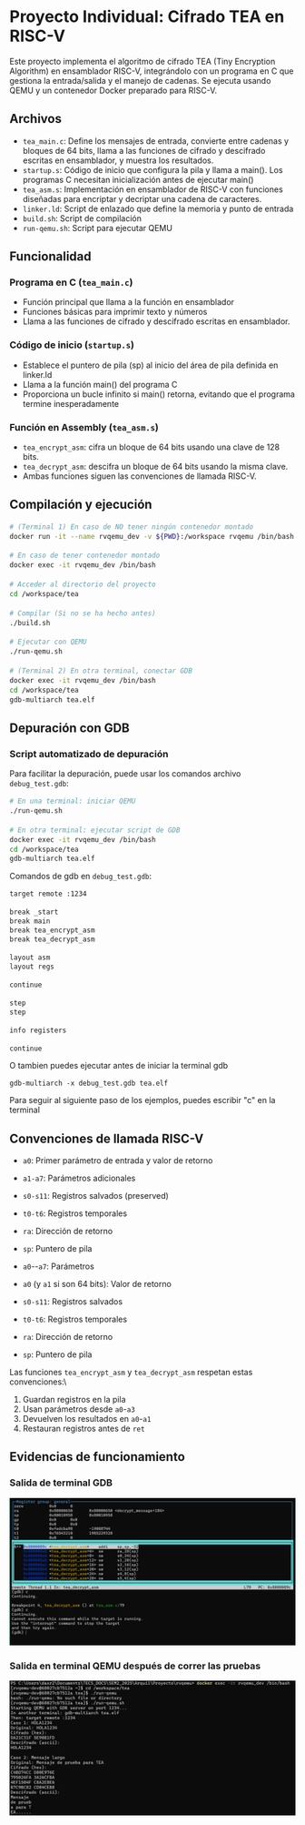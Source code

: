 # Proyecto Individual: Cifrado TEA en RISC-V

Este proyecto implementa el algoritmo de cifrado TEA (Tiny Encryption Algorithm) en ensamblador RISC-V, integrándolo con un programa en C que gestiona la entrada/salida y el manejo de cadenas. Se ejecuta usando QEMU y un contenedor Docker preparado para RISC-V.

## Archivos

- `tea_main.c`: Define los mensajes de entrada, convierte entre cadenas y bloques de 64 bits, llama a las funciones de cifrado y descifrado escritas en ensamblador, y muestra los resultados.
- `startup.s`: Código de inicio que configura la pila y llama a main(). Los programas C necesitan inicialización antes de ejecutar main()
- `tea_asm.s`: Implementación en ensamblador de RISC-V con funciones diseñadas para encriptar y decriptar una cadena de caracteres.
- `linker.ld`: Script de enlazado que define la memoria y punto de entrada
- `build.sh`: Script de compilación
- `run-qemu.sh`: Script para ejecutar QEMU

## Funcionalidad

### Programa en C (`tea_main.c`)
- Función principal que llama a la función en ensamblador
- Funciones básicas para imprimir texto y números
- Llama a las funciones de cifrado y descifrado escritas en ensamblador.

### Código de inicio (`startup.s`)
- Establece el puntero de pila (sp) al inicio del área de pila definida en linker.ld
- Llama a la función main() del programa C
- Proporciona un bucle infinito si main() retorna, evitando que el programa termine inesperadamente

### Función en Assembly (`tea_asm.s`)
- `tea_encrypt_asm`: cifra un bloque de 64 bits usando una clave
    de 128 bits.
- `tea_decrypt_asm`: descifra un bloque de 64 bits usando la misma clave.
- Ambas funciones siguen las convenciones de llamada RISC-V.

## Compilación y ejecución

```bash
# (Terminal 1) En caso de NO tener ningún contenedor montado
docker run -it --name rvqemu_dev -v ${PWD}:/workspace rvqemu /bin/bash

# En caso de tener contenedor montado
docker exec -it rvqemu_dev /bin/bash

# Acceder al directorio del proyecto
cd /workspace/tea

# Compilar (Si no se ha hecho antes)
./build.sh

# Ejecutar con QEMU 
./run-qemu.sh

# (Terminal 2) En otra terminal, conectar GDB 
docker exec -it rvqemu_dev /bin/bash
cd /workspace/tea
gdb-multiarch tea.elf
```

## Depuración con GDB

### Script automatizado de depuración
Para facilitar la depuración, puede usar los comandos archivo `debug_test.gdb`:

```bash
# En una terminal: iniciar QEMU
./run-qemu.sh

# En otra terminal: ejecutar script de GDB
docker exec -it rvqemu_dev /bin/bash
cd /workspace/tea
gdb-multiarch tea.elf 
```

Comandos de gdb en `debug_test.gdb`:
```gdb
target remote :1234

break _start
break main
break tea_encrypt_asm
break tea_decrypt_asm

layout asm
layout regs

continue

step
step

info registers

continue

```

O tambien puedes ejecutar antes de iniciar la terminal gdb

```gdb
gdb-multiarch -x debug_test.gdb tea.elf
```
Para seguir al siguiente paso de los ejemplos, puedes escribir "c" en la terminal

## Convenciones de llamada RISC-V

- `a0`: Primer parámetro de entrada y valor de retorno
- `a1-a7`: Parámetros adicionales
- `s0-s11`: Registros salvados (preserved)
- `t0-t6`: Registros temporales
- `ra`: Dirección de retorno
- `sp`: Puntero de pila

- `a0`--`a7`: Parámetros
- `a0` (y `a1` si son 64 bits): Valor de retorno
- `s0-s11`: Registros salvados
- `t0-t6`: Registros temporales
- `ra`: Dirección de retorno
- `sp`: Puntero de pila


Las funciones `tea_encrypt_asm` y `tea_decrypt_asm` respetan estas
convenciones:\
1. Guardan registros en la pila
2. Usan parámetros desde `a0`-`a3`
3. Devuelven los resultados en `a0`-`a1`
4. Restauran registros antes de `ret`

## Evidencias de funcionamiento
### Salida de terminal GDB 
![Salida de terminal GDB](Evidencias/1.png)

### Salida en terminal QEMU después de correr las pruebas
![Salida de QEMU](Evidencias/2.png)
